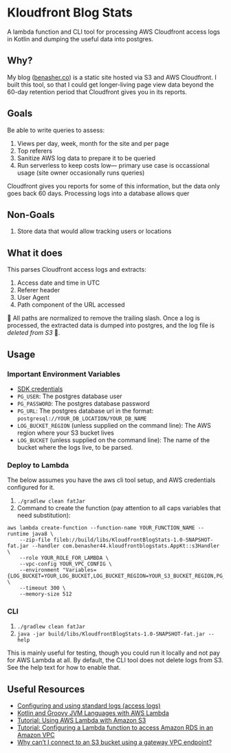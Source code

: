 # Kloudfront Blog Stats

A lambda function and CLI tool for processing AWS Cloudfront access logs in Kotlin and dumping the useful data into postgres.

## Why?

My blog ([benasher.co](https://benasher.co)) is a static site hosted via S3 and AWS Cloudfront. I built this tool, so that I could get longer-living page view data beyond the 60-day retention period that Cloudfront gives you in its reports.

## Goals

Be able to write queries to assess:

1. Views per day, week, month for the site and per page
1. Top referers
1. Sanitize AWS log data to prepare it to be queried
1. Run serverless to keep costs low— primary use case is occassional usage (site owner occasionally runs queries)

Cloudfront gives you reports for some of this information, but the data only goes back 60 days. Processing logs into a database allows quer

## Non-Goals

1. Store data that would allow tracking users or locations

## What it does

This parses Cloudfront access logs and extracts:

1. Access date and time in UTC
1. Referer header
1. User Agent
1. Path component of the URL accessed

🚨 All paths are normalized to remove the trailing slash. Once a log is processed, the extracted data is dumped into postgres, and the log file is *deleted from S3* 🧹.

## Usage

### Important Environment Variables

* [SDK credentials](https://docs.aws.amazon.com/sdk-for-java/latest/developer-guide/credentials.html)
* `PG_USER`: The postgres database user
* `PG_PASSWORD`: The postgres database password
* `PG_URL`: The postgres database url in the format: `postgresql://YOUR_DB_LOCATION/YOUR_DB_NAME`
* `LOG_BUCKET_REGION` (unless supplied on the command line): The AWS region where your S3 bucket lives
* `LOG_BUCKET` (unless supplied on the command line): The name of the bucket where the logs live, to be parsed.

### Deploy to Lambda

The below assumes you have the aws cli tool setup, and AWS credentials configured for it.

1. `./gradlew clean fatJar`
1. Command to create the function (pay attention to all caps variables that need substitution):
```
aws lambda create-function --function-name YOUR_FUNCTION_NAME --runtime java8 \
    --zip-file fileb://build/libs/KloudfrontBlogStats-1.0-SNAPSHOT-fat.jar --handler com.benasher44.kloudfrontblogstats.AppKt::s3Handler \
    --role YOUR_ROLE_FOR_LAMBDA \
    --vpc-config YOUR_VPC_CONFIG \
    --environment "Variables={LOG_BUCKET=YOUR_LOG_BUCKET,LOG_BUCKET_REGION=YOUR_S3_BUCKET_REGION,PG_URL=postgresql://YOUR_DB_LOCATION/YOUR_DB_NAME,PG_USER=YOUR_PG_USER,PG_PASSWORD=YOUR_PG_PASSWORD}" \
    --timeout 300 \
    --memory-size 512
```

### CLI

1. `./gradlew clean fatJar`
1. `java -jar build/libs/KloudfrontBlogStats-1.0-SNAPSHOT-fat.jar --help`

This is mainly useful for testing, though you could run it locally and not pay for AWS Lambda at all. By default, the CLI tool does not delete logs from S3. See the help text for how to enable that.

## Useful Resources

* [Configuring and using standard logs (access logs)](https://docs.aws.amazon.com/AmazonCloudFront/latest/DeveloperGuide/AccessLogs.html)
* [Kotlin and Groovy JVM Languages with AWS Lambda](https://aws.amazon.com/blogs/compute/kotlin-and-groovy-jvm-languages-with-aws-lambda/)
* [Tutorial: Using AWS Lambda with Amazon S3](https://docs.aws.amazon.com/lambda/latest/dg/with-s3-example.html)
* [Tutorial: Configuring a Lambda function to access Amazon RDS in an Amazon VPC](https://docs.aws.amazon.com/lambda/latest/dg/services-rds-tutorial.html)
* [Why can’t I connect to an S3 bucket using a gateway VPC endpoint?](https://aws.amazon.com/premiumsupport/knowledge-center/connect-s3-vpc-endpoint/)
